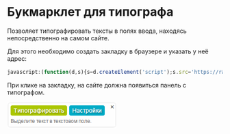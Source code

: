 Букмарклет для типографа
===========

Позволяет типографировать тексты в полях ввода, находясь непосредственно на самом сайте.

Для этого необходимо создать закладку в браузере и указать у неё адрес:
```js
javascript:(function(d,s){s=d.createElement('script');s.src='https://rawgit.com/typograf/bookmarklet/master/inside.js';d.body.appendChild(s)})(document);
```

При клике на закладку, на сайте должна появиться панель с типографом.

![Panel](https://raw.githubusercontent.com/typograf/bookmarklet/master/test/panel.png)
